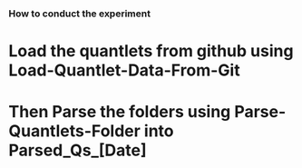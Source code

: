 ### How to conduct the experiment

# Load the quantlets from github using Load-Quantlet-Data-From-Git

# Then Parse the folders using Parse-Quantlets-Folder into Parsed_Qs_[Date]